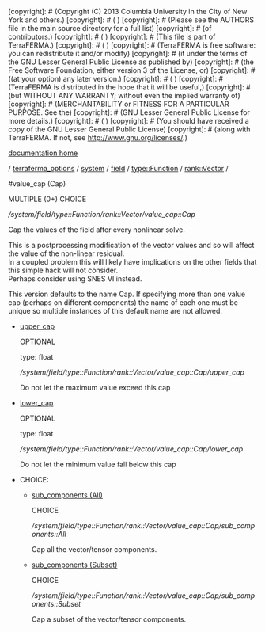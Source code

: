 [copyright]: # (Copyright (C) 2013 Columbia University in the City of New York and others.)
[copyright]: # ( )
[copyright]: # (Please see the AUTHORS file in the main source directory for a full list)
[copyright]: # (of contributors.)
[copyright]: # ( )
[copyright]: # (This file is part of TerraFERMA.)
[copyright]: # ( )
[copyright]: # (TerraFERMA is free software: you can redistribute it and/or modify)
[copyright]: # (it under the terms of the GNU Lesser General Public License as published by)
[copyright]: # (the Free Software Foundation, either version 3 of the License, or)
[copyright]: # ((at your option) any later version.)
[copyright]: # ( )
[copyright]: # (TerraFERMA is distributed in the hope that it will be useful,)
[copyright]: # (but WITHOUT ANY WARRANTY; without even the implied warranty of)
[copyright]: # (MERCHANTABILITY or FITNESS FOR A PARTICULAR PURPOSE. See the)
[copyright]: # (GNU Lesser General Public License for more details.)
[copyright]: # ( )
[copyright]: # (You should have received a copy of the GNU Lesser General Public License)
[copyright]: # (along with TerraFERMA. If not, see <http://www.gnu.org/licenses/>.)

[documentation home](Documentation)

/ [terraferma_options](../../../../../terraferma_options) / [system](../../../../system) / [field](../../../field) / [type::Function](../../type__Function) / [rank::Vector](../rank__Vector) /

#value_cap (Cap)

MULTIPLE (0+) CHOICE 

*/system/field/type::Function/rank::Vector/value_cap::Cap*

Cap the values of the field after every nonlinear solve.

This is a postprocessing modification of the vector values and so will affect the value of the non-linear residual.  
In a coupled problem this will likely have implications on the other fields that this simple hack will not consider.  
Perhaps consider using SNES VI instead.

This version defaults to the name Cap.  If specifying more than one value cap (perhaps on different components) the name of each 
one must be unique so multiple instances of this default name are not allowed.

* [upper_cap](value_cap__Cap/upper_cap "child")

    OPTIONAL 

    type: float

    */system/field/type::Function/rank::Vector/value_cap::Cap/upper_cap*

    Do not let the maximum value exceed this cap

* [lower_cap](value_cap__Cap/lower_cap "child")

    OPTIONAL 

    type: float

    */system/field/type::Function/rank::Vector/value_cap::Cap/lower_cap*

    Do not let the minimum value fall below this cap

* CHOICE:
    * [sub_components (All)](value_cap__Cap/sub_components__All "child")

        CHOICE 

        */system/field/type::Function/rank::Vector/value_cap::Cap/sub_components::All*

        Cap all the vector/tensor components.

    * [sub_components (Subset)](value_cap__Cap/sub_components__Subset "child")

        CHOICE 

        */system/field/type::Function/rank::Vector/value_cap::Cap/sub_components::Subset*

        Cap a subset of the vector/tensor components.

[autogenerated]: # (This file was automatically generated from the schema file:/home/cwilson/repos/github/TerraFERMA/TerraFERMA/buckettools/schemas/function.rng.)

